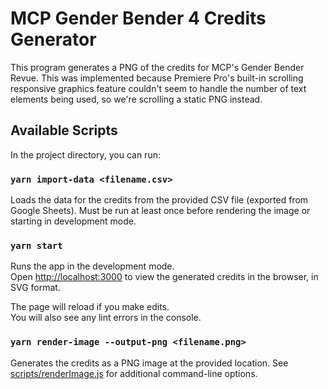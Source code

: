 # MCP Gender Bender 4 Credits Generator

This program generates a PNG of the credits for MCP's Gender Bender Revue. This was implemented because Premiere Pro's built-in scrolling responsive graphics feature couldn't seem to handle the number of text elements being used, so we're scrolling a static PNG instead.

## Available Scripts

In the project directory, you can run:

### `yarn import-data <filename.csv>`

Loads the data for the credits from the provided CSV file (exported from Google Sheets). Must be run at least once before rendering the image or starting in development mode.

### `yarn start`

Runs the app in the development mode.\
Open [http://localhost:3000](http://localhost:3000) to view the generated credits in the browser, in SVG format.

The page will reload if you make edits.\
You will also see any lint errors in the console.

### `yarn render-image --output-png <filename.png>`

Generates the credits as a PNG image at the provided location. See [scripts/renderImage.js](scripts/renderImage.js) for  additional command-line options.